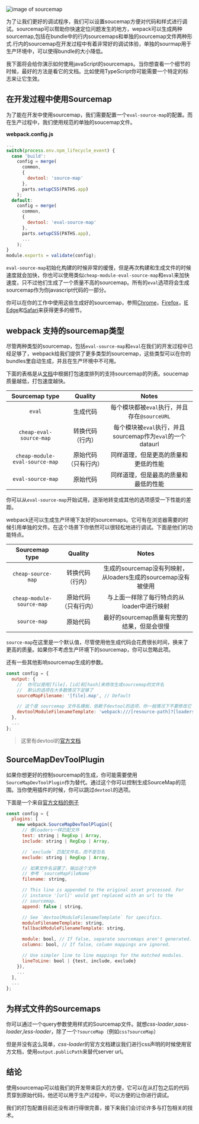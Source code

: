 ![image of sourcemap](http://survivejs.com/webpack/images/sourcemaps.png)

为了让我们更好的调试程序，我们可以设置soucemap方便对代码和样式进行调试。sourcemap可以帮助你快速定位问题发生的地方，wepack可以生成两种sourcemap,包括在bundle中的行内sourcemaps和单独的sourcemap文件两种形式.行内的sourcemap在开发过程中有着非常好的调试体验，单独的sourmap用于生产环境中，可以使得bundle的大小降低。

我下面将会给你演示如何使用javaScript的sourcemaps。当你想查看一个细节的时候，最好的方法是看它的文档。比如使用TypeScript你可能需要一个特定的标志来让它生效。

## 在开发过程中使用Sourcemap

为了能在开发中使用sourcemap，我们需要配置一个`eval-source-map`的配置。而在生产过程中，我们使用规范的单独的soucemap文件。

**webpack.config.js**

```js
...
switch(process.env.npm_lifecycle_event) {
  case 'build':
    config = merge(
      common,
      {
        devtool: 'source-map'
      },
      parts.setupCSS(PATHS.app)
    );
  default:
    config = merge(
      common,
      {
        devtool: 'eval-source-map'
      },
      parts.setupCSS(PATHS.app),
      ...
    );
}
module.exports = validate(config);
```

`eval-source-map`初始化构建的时候非常的缓慢，但是再次构建和生成文件的时候速度就会加快，你也可以使用类似`cheap-module-eval-source-map`和`eval`来加快速度，只不过他们生成了一个质量不高的sourcemap。所有的`eval`选项将会生成sourcemap作为你javascript代码的一部分。

你可以在你的工作中使用这些生成好的sourcemap，参照[Chrome](https://developer.chrome.com/devtools/docs/javascript-debugging)，[Firefox](https://developer.mozilla.org/en-US/docs/Tools/Debugger/How_to/Use_a_source_map)，[IE Edge](https://developer.microsoft.com/en-us/microsoft-edge/platform/documentation/f12-devtools-guide/debugger/#source-maps)和[Safari](https://developer.apple.com/library/safari/documentation/AppleApplications/Conceptual/Safari_Developer_Guide/ResourcesandtheDOM/ResourcesandtheDOM.html#//apple_ref/doc/uid/TP40007874-CH3-SW2)来获得更多的细节。

## webpack 支持的sourcemap类型

尽管两种类型的sourcemap，包括`eval-source-map`和`eval`在我们的开发过程中已经足够了，webpack给我们提供了更多类型的sourcemap，这些类型可以在你的bundles里自动生成，并且在生产环境中不可用。

下面的表格是从[文档](https://webpack.github.io/docs/configuration.html#devtool)中根据打包速度排列的支持sourcemap的列表。soucemap质量越低，打包速度越快。

|Sourcemap type|Quality   | Notes  |
|:-:|:-:|:-:|
| `eval`  | 生成代码  | 每个模块都被`eval`执行，并且存在`@sourceURL`  |
| `cheap-eval-source-map`  | 转换代码（行内）   | 每个模块被`eval`执行，并且sourcemap作为`eval`的一个dataurl  |
| `cheap-module-eval-source-map`  | 原始代码（只有行内）  | 同样道理，但是更高的质量和更低的性能  |
| `eval-source-map` | 原始代码  | 同样道理，但是最高的质量和最低的性能  |

你可以从`eval-source-map`开始试用，逐渐地转变成其他的选项感受一下性能的差距。

webpack还可以生成生产环境下友好的sourcemaps。它可有在浏览器需要的时候引用单独的文件。在这个场景下你依然可以很轻松地进行调试。下面是他们的功能特点。

|Sourcemap type|Quality   | Notes  |
|:-:|:-:|:-:|
| `cheap-source-map`  | 转换代码（行内）| 生成的sourcemap没有列映射，从loaders生成的sourcemap没有被使用  |
| `cheap-module-source-map`  | 原始代码（只有行内）  | 与上面一样除了每行特点的从loader中进行映射  |
| `source-map` | 原始代码  | 最好的sourcemap质量有完整的结果，但是会很慢 |

`source-map`在这里是一个默认值，尽管使用他生成代码会花费很长时间，换来了更高的质量。如果你不考虑生产环境下的sourcemap，你可以忽略此项。

还有一些其他影响sourcemap生成的参数。

```js
const config = {
  output: {
    //  你可以使用[file]，[id]和[hash]来修改生成sourcemap的文件名
    //  默认的选项在大多数情况下足够了
    sourceMapFilename: '[file].map', // Default

    // 这个是 sourcemap 文件名模板，依赖于devtool的选项，你一般情况下不要修改它
    devtoolModuleFilenameTemplate: 'webpack:///[resource-path]?[loaders]'
  },
  ...
};
```

> 这里有devtool的[官方文档](https://webpack.github.io/docs/configuration.html#output-sourcemapfilename)

## SourceMapDevToolPlugin

如果你想更好的控制sourcemap的生成，你可能需要使用`SourceMapDevToolPlugin`作为替代。通过这个你可以控制生成SourceMap的范围。当你使用插件的时候，你可以跳过`devtool`的选项。

下面是一个来自[官方文档的例子](https://webpack.github.io/docs/list-of-plugins.html#sourcemapdevtoolplugin)

```js
const config = {
  plugins: [
    new webpack.SourceMapDevToolPlugin({
      // 像loaders一样匹配文件
      test: string | RegExp | Array,
      include: string | RegExp | Array,

      // `exclude` 匹配文件名，而不是包名
      exclude: string | RegExp | Array,

      // 如果文件名设置了，输出这个文件
      // 参考 `sourceMapFileName`
      filename: string,

      // This line is appended to the original asset processed. For
      // instance '[url]' would get replaced with an url to the
      // sourcemap.
      append: false | string,

      // See `devtoolModuleFilenameTemplate` for specifics.
      moduleFilenameTemplate: string,
      fallbackModuleFilenameTemplate: string,

      module: bool, // If false, separate sourcemaps aren't generated.
      columns: bool, // If false, column mappings are ignored.

      // Use simpler line to line mappings for the matched modules.
      lineToLine: bool | {test, include, exclude}
    }),
    ...
  ],
  ...
};
```

## 为样式文件的Sourcemaps

你可以通过一个query参数使用样式的Sourcemap文件。就想*css-loader*,*sass-loader*,*less-loader*，除了一个`?sourceMap`（例如`css?sourceMap`）

但是并没有这么简单，*css-loader*的官方文档建议我们进行css声明的时候使用官方文档，使用`output.publicPath`来替代server url。

## 结论

使用sourcemap可以给我们的开发带来巨大的方便，它可以在从打包之后的代码贯穿到原始代码，他还可以用于生产过程中，可以方便的让你进行调试。

我们的打包配置目前还没有进行得很完善，接下来我们会讨论许多与打包相关的技术。

